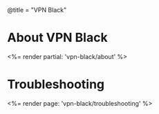 @title = "VPN Black"

# About VPN Black

<%= render partial: 'vpn-black/about' %>

# Troubleshooting

<%= render page: 'vpn-black/troubleshooting' %>